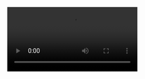 
<video src="gif.mp4">

# Simple Shell 🐚

The shell is like a program that receives command inputs from the user’s keyboard and sends them to a machine to be executed by the kernel.

It also checks to see if the user’s command inputs are correct.

- Initialize: In this stage, a typical shell will read as well as execute its set of configuration files. These alter the shell’s behavior.

- Interpret: The shell then reads commands from “stdin” and executes them.

- Terminate: After the execution of its commands, the shell performs any of the shutdown commands, frees any memory, and terminates.

These stages are general and they may be applicable to a wide range of programs, but we will use them as the foundation for our shell.

Our shell will be so basic that there will be no configuration files and no shutdown command.

## Prototype 🤖

```http
int main(void);
```

## Compilation 💻

```http
gcc -Wall -Werror -Wextra -pedantic -std=gnu89 *.c -o hsh
```
## Testing 🔎

Our shell work like this in interactive mode:

```http
$ ./hsh
($) /bin/ls
hsh main.c shell.c
($)
($) exit
$
```
also in non-interactive mode:

```http
$ echo "/bin/ls" | ./hsh
hsh main.c shell.c test_ls_2
$
$ cat test_ls_2
/bin/ls
/bin/ls
$
$ cat test_ls_2 | ./hsh
hsh main.c shell.c test_ls_2
hsh main.c shell.c test_ls_2
$
```

## Usage/Examples 🖊

```http
SimpleShell$ ls
AUTHORS            execute.c          main.h             path.c             tokenize.c
README.md          main.c             man_1_simple_shell readline.c
SimpleShell$






```

## Flowchart 📉

![App Screenshot](./gif.mp4)

## Our files 📁

```http
- main.h: header file
- tokenize.c: tokenize input
- execute.c: execute a command
- path.c: functions related to path
- AUTHORS: contributors to the project

```

## Functions we used 📲

```http
- strcmp
- execve
- perror
- free
- wait
- exit
- fork
- stat
- printf
- strtok
- strdup
- malloc
- sprintf
- getenv
- getline
- isatty

```

## Conclusion 💎

Building a simple shell in C involves understanding how to parse and execute commands, handle user input and output, and manage processes using system calls like fork and execvp.

The process of creating a shell requires a deep understanding of C programming language and the Unix operating system.

 
